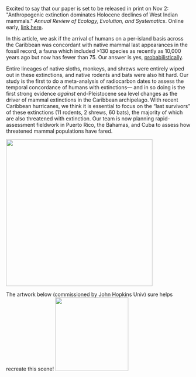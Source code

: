 Excited to say that our paper is set to be released in print on Nov 2: "Anthropogenic extinction dominates Holocene declines of West Indian mammals." <i>Annual Review of Ecology, Evolution, and Systematics</i>. Online early, [link here](https://www.annualreviews.org/doi/abs/10.1146/annurev-ecolsys-110316-022754).

In this article, we ask if the arrival of humans on a per-island basis across the Caribbean was concordant with native mammal last appearances in the fossil record, a fauna which included >130 species as recently as 10,000 years ago but now has fewer than 75. Our answer is yes, [probabilistically](https://n8upham.github.io/images/cooke_davalos_mychajliw_turvey_upham_figure2_LAD_vs_FAD_v2.pdf).

Entire lineages of native sloths, monkeys, and shrews were entirely wiped out in these extinctions, and native rodents and bats were also hit hard.  Our study is the first to do a meta-analysis of radiocarbon dates to assess the temporal concordance of humans with extinctions— and in so doing is the first strong evidence *against* end-Pleistocene sea level changes as the driver of mammal extinctions in the Caribbean archipelago.  With recent Caribbean hurricanes, we think it is essential to focus on the “last survivors” of these extinctions (11 rodents, 2 shrews, 60 bats), the majority of which are also threatened with extinction.  Our team is now planning rapid-assessment fieldwork in Puerto Rico, the Bahamas, and Cuba to assess how threatened mammal populations have fared.

<img src="https://n8upham.github.io/images/cooke_davalos_mychajliw_turvey_upham_figure3_combo_ESphylo_BMplots_v2.jpg" height="400" />

The artwork below (commissioned by John Hopkins Univ) sure helps recreate this scene!
<img src="https://n8upham.github.io/images/Cooke_ExtinctCarrib_Rini final_sm.jpg" height="200" />


